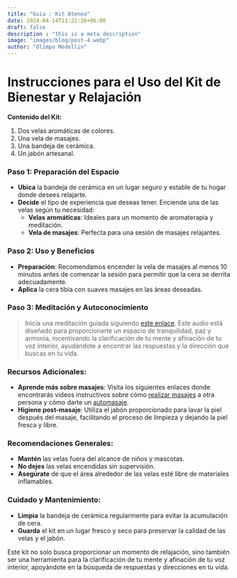 ```yaml
---
title: "Guia : Kit Atenea"
date: 2024-04-14T11:22:16+06:00
draft: false
description : "this is a meta description"
image: "images/blog/post-4.webp"
author: "Olimpo Medellin"
---
```


# Instrucciones para el Uso del Kit de Bienestar y Relajación

**Contenido del Kit:**
1. Dos velas aromáticas de colores.
2. Una vela de masajes.
3. Una bandeja de cerámica.
4. Un jabón artesanal.

### Paso 1: Preparación del Espacio
- **Ubica** la bandeja de cerámica en un lugar seguro y estable de tu hogar donde desees relajarte.
- **Decide** el tipo de experiencia que deseas tener. Enciende una de las velas según tu necesidad:
  - **Velas aromáticas**: Ideales para un momento de aromaterapia y meditación.
  - **Vela de masajes**: Perfecta para una sesión de masajes relajantes.

### Paso 2: Uso y Beneficios
- **Preparación**: Recomendamos encender la vela de masajes al menos 10 minutos antes de comenzar la sesión para permitir que la cera se derrita adecuadamente.
- **Aplica** la cera tibia con suaves masajes en las áreas deseadas.

### Paso 3: Meditación y Autoconocimiento
> Inicia una meditación guiada siguiendo [este enlace](https://www.youtube.com/watch?v=4E4xl87Dcr8&t=17s). Este audio está diseñado para proporcionarte un espacio de tranquilidad, paz y armonía, incentivando la clarificación de tu mente y afinación de tu voz interior, ayudándote a encontrar las respuestas y la dirección que buscas en tu vida.

### Recursos Adicionales:
- **Aprende más sobre masajes**: Visita los siguientes enlaces donde encontrarás videos instructivos sobre cómo [realizar masajes](#) a otra persona y cómo darte un [automasaje](#).
- **Higiene post-masaje**: Utiliza el jabón proporcionado para lavar la piel después del masaje, facilitando el proceso de limpieza y dejando la piel fresca y libre.

### Recomendaciones Generales:
- **Mantén** las velas fuera del alcance de niños y mascotas.
- **No dejes** las velas encendidas sin supervisión.
- **Asegúrate** de que el área alrededor de las velas esté libre de materiales inflamables.

### Cuidado y Mantenimiento:
- **Limpia** la bandeja de cerámica regularmente para evitar la acumulación de cera.
- **Guarda** el kit en un lugar fresco y seco para preservar la calidad de las velas y el jabón.

Este kit no solo busca proporcionar un momento de relajación, sino también ser una herramienta para la clarificación de tu mente y afinación de tu voz interior, apoyándote en la búsqueda de respuestas y direcciones en tu vida.
